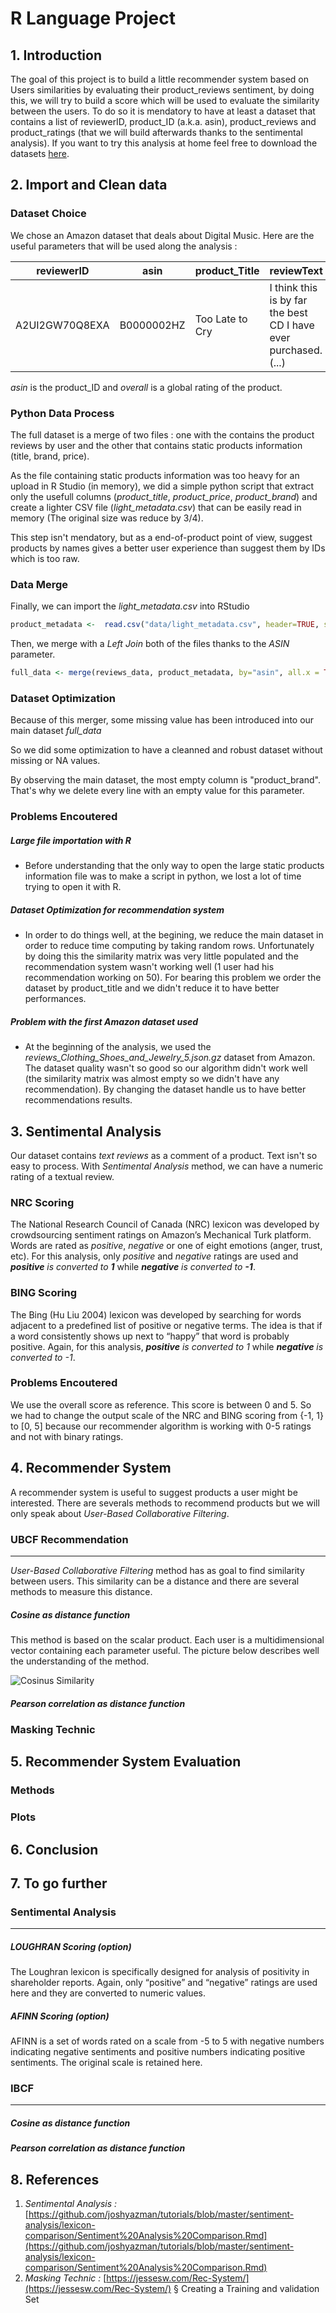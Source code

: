 # R Language Project

## 1. Introduction

The goal of this project is to build a little recommender system based on Users similarities by evaluating their product_reviews sentiment, by doing this, we will try to build a score which will be used to evaluate the similarity between the users. To do so it is mendatory to have at least a dataset that contains a list of reviewerID, product_ID (a.k.a. asin), product_reviews and product_ratings (that we will build afterwards thanks to the sentimental analysis). If you want to try this analysis at home feel free to download the datasets [here](https://drive.google.com/drive/folders/1pRia7E1BFe0fUKhYsRAEbs9N_tI-yErA?usp=sharing).

## 2. Import and Clean data

### Dataset Choice


We chose an Amazon dataset that deals about Digital Music. Here are the useful parameters that will be used along the analysis : 

reviewerID | asin | product_Title | reviewText | overall|
-----------|------|---------------|------------|--------|
A2UI2GW70Q8EXA|B0000002HZ|Too Late to Cry|I think this is by far the best CD I have ever purchased. (...) |5|

*asin* is the product_ID and *overall* is a global rating of the product. 

### Python Data Process

The full dataset is a merge of two files : one with the contains the product reviews by user and the other that contains static products information (title, brand, price). 

As the file containing static products information was too heavy for an upload in R Studio (in memory), we did a simple python script that extract only the usefull columns (*product_title*, *product_price*, *product_brand*) and create a lighter CSV file (*light_metadata.csv*) that can be easily read in memory (The original size was reduce by 3/4).

This step isn't mendatory, but as a end-of-product point of view, suggest products by names gives a better user experience than suggest them by IDs which is too raw.

### Data Merge


Finally, we can import the *light_metadata.csv* into RStudio  

```r
product_metadata <-  read.csv("data/light_metadata.csv", header=TRUE, sep=",")
```

Then, we merge with a *Left Join* both of the files thanks to the *ASIN* parameter. 

```r
full_data <- merge(reviews_data, product_metadata, by="asin", all.x = TRUE)
```

### Dataset Optimization 

Because of this merger, some missing value has been introduced into our main dataset *full_data*

So we did some optimization to have a cleanned and robust dataset without missing or NA values.

By observing the main dataset, the most empty column is "product_brand". That's why we delete every line with an empty value for this parameter. 

### Problems Encoutered

##### Large file importation with R
- Before understanding that the only way to open the large static products information file was to make a script in python, we lost a lot of time trying to open it with R.

##### Dataset Optimization for recommendation system 
- In order to do things well, at the begining, we reduce the main dataset in order to reduce time computing by taking random rows. Unfortunately by doing this the similarity matrix was very little populated and the recommendation system wasn't working well (1 user had his recommendation working on 50). For bearing this problem we order the dataset by product_title and we didn't reduce it to have better performances.

##### Problem with the first Amazon dataset used
- At the beginning of the analysis, we used the *reviews_Clothing_Shoes_and_Jewelry_5.json.gz* dataset from Amazon.
The dataset quality wasn't so good so our algorithm didn't work well (the similarity matrix was almost empty so we didn't have any recommendation). 
By changing the dataset handle us to have better recommendations results.



## 3. Sentimental Analysis

Our dataset contains *text reviews* as a comment of a product. Text isn't so easy to process. With *Sentimental Analysis* method, we can have a numeric rating of a textual review. 

### NRC Scoring

The National Research Council of Canada (NRC) lexicon was developed by crowdsourcing sentiment ratings on Amazon’s Mechanical Turk platform. Words are rated as *positive*, *negative* or one of eight emotions (anger, trust, etc). For this analysis, only *positive* and *negative* ratings are used and _**positive** is converted to **1**_ while _**negative** is converted to **-1**_.

### BING Scoring

The Bing (Hu Liu 2004) lexicon was developed by searching for words adjacent to a predefined list of positive or negative terms. The idea is that if a word consistently shows up next to “happy” that word is probably positive. Again, for this analysis, _**positive** is converted to 1_ while _**negative** is converted to -1_.


### Problems Encoutered

We use the overall score as reference. This score is between 0 and 5. So we had to change the output scale of the NRC and BING scoring from {-1, 1} to [0, 5]
because our recommender algorithm is working with 0-5 ratings and not with binary ratings. 



## 4. Recommender System

A recommender system is useful to suggest products a user might be interested.
There are severals methods to recommend products but we will only speak about *User-Based Collaborative Filtering*.

### UBCF Recommendation
-------------------------
*User-Based Collaborative Filtering* method has as goal to find similarity between users. This similarity can be a distance and there are several methods to measure this distance.

##### Cosine as distance function

This method is based on the scalar product. Each user is a multidimensional vector containing each parameter useful. 
The picture below describes well the understanding of the method. 

![Cosinus Similarity](http://blog.christianperone.com/wp-content/uploads/2013/09/cosinesimilarityfq1.png)

##### Pearson correlation as distance function



### Masking Technic

## 5. Recommender System Evaluation

### Methods

### Plots

## 6. Conclusion

## 7. To go further

### Sentimental Analysis
------------------------


##### LOUGHRAN Scoring (option)

The Loughran lexicon is specifically designed for analysis of positivity in shareholder reports. Again, only “positive” and “negative” ratings are used here and they are converted to numeric values.

##### AFINN Scoring (option)

AFINN is a set of words rated on a scale from -5 to 5 with negative numbers indicating negative sentiments and positive numbers indicating positive sentiments. The original scale is retained here.

### IBCF
--------
##### Cosine as distance function

##### Pearson correlation as distance function


## 8. References

1. *Sentimental Analysis :* [https://github.com/joshyazman/tutorials/blob/master/sentiment-analysis/lexicon-comparison/Sentiment%20Analysis%20Comparison.Rmd](https://github.com/joshyazman/tutorials/blob/master/sentiment-analysis/lexicon-comparison/Sentiment%20Analysis%20Comparison.Rmd)
2. *Masking Technic :* [https://jessesw.com/Rec-System/](https://jessesw.com/Rec-System/) § Creating a Training and validation Set

